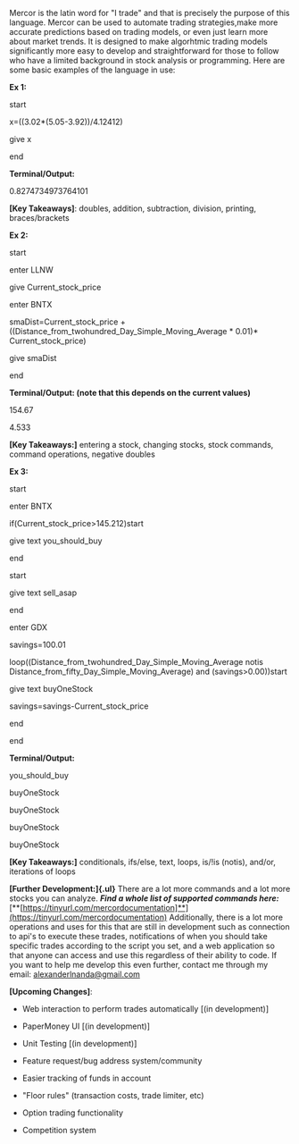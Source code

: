 Mercor is the latin word for "I trade" and that is precisely the purpose of this language. Mercor can be used to automate trading strategies,make more accurate predictions based on trading models, or even just learn more about market trends. It is designed to make algorhtmic trading models significantly more easy to develop and straightforward for those to follow who have a limited background in stock analysis or programming. Here are some basic examples of the language in use:

**Ex 1:**

start

x=((3.02\*(5.05-3.92))/4.12412)

give x

end

**Terminal/Output:**

0.8274734973764101

**[Key Takeaways]**: doubles, addition, subtraction, division,
printing, braces/brackets

**Ex 2:**

start

enter LLNW

give Current_stock_price

enter BNTX

smaDist=Current_stock_price +
((Distance_from_twohundred_Day_Simple_Moving_Average \* 0.01)\*
Current_stock_price)

give smaDist

end

**Terminal/Output: (note that this depends on the current values)**

154.67

4.533

**[Key Takeaways:]** entering a stock, changing stocks, stock
commands, command operations, negative doubles

**Ex 3:**

start

enter BNTX

if(Current_stock_price\>145.212)start

give text you_should_buy

end

start

give text sell_asap

end

enter GDX

savings=100.01

loop((Distance_from_twohundred_Day_Simple_Moving_Average notis
Distance_from_fifty_Day_Simple_Moving_Average) and (savings\>0.00))start

give text buyOneStock

savings=savings-Current_stock_price

end

end

**Terminal/Output:**

you_should_buy

buyOneStock

buyOneStock

buyOneStock

buyOneStock

**[Key Takeaways:]** conditionals, ifs/else, text, loops, is/!is
(notis), and/or, iterations of loops

**[Further Development:]{.ul}** There are a lot more commands and a lot
more stocks you can analyze. ***Find a whole list of supported commands
here:***
[**[https://tinyurl.com/mercordocumentation]**](https://tinyurl.com/mercordocumentation)
Additionally, there is a lot more operations and uses for this that are
still in development such as connection to api's to execute these
trades, notifications of when you should take specific trades according
to the script you set, and a web application so that anyone can access
and use this regardless of their ability to code. If you want to help me
develop this even further, contact me through my email: alexanderlnanda@gmail.com

**[Upcoming Changes]**:

-   Web interaction to perform trades automatically [(in
    development)]

-   PaperMoney UI [(in development)]

-   Unit Testing [(in development)]

-   Feature request/bug address system/community

-   Easier tracking of funds in account

-   "Floor rules" (transaction costs, trade limiter, etc)

-   Option trading functionality

-   Competition system
